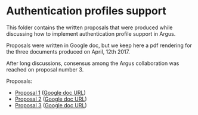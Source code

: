 # Authentication profiles support

This folder contains the written proposals that were produced while discussing
how to implement authentication profile support in Argus.

Proposals were written in Google doc, but we keep here a pdf rendering for the
three documents produced on April, 12th 2017.

After long discussions, consensus among the Argus collaboration was reached on
proposal number 3.

Proposals:

- [Proposal 1](proposal-1.pdf) ([Google doc URL][proposal-1])
- [Proposal 2](proposal-2.pdf) ([Google doc URL][proposal-2])
- [Proposal 3](proposal-3.pdf) ([Google doc URL][proposal-3])


[proposal-1]: https://docs.google.com/document/d/1aYf3-oTrWek83wmZgxzEIMCdmvVEMZH0EZ-pLgB34vk/edit
[proposal-2]: https://docs.google.com/document/d/1lT-ppRRb6AIINBq4GtScwvDVxsC52jhyBIeCsNri7JI/edit
[proposal-3]: https://docs.google.com/document/d/1GTtOMo8W-sIX2FdU_reIDCZ5cIGtW1JdoHQmkbADcZw/edit
